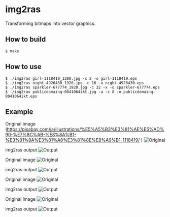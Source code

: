 # img2ras

Transforming bitmaps into vector graphics.

## How to build

```
$ make
```

## How to use

```
$ ./img2ras girl-1118419_1280.jpg -c 2 -o girl-1118419.eps
$ ./img2ras night-4926430_1920.jpg -c 16 -o night-4926430.eps
$ ./img2ras sparkler-677774_1920.jpg -c 32 -x -o sparkler-677774.eps
$ ./img2ras publicdomainq-0041064ikt.jpg -a -c 8 -o publicdomainq-0041064ikt.eps
```

## Example

Original image (https://pixabay.com/ja/illustrations/%E5%A5%B3%E3%81%AE%E5%AD%90-%E7%8C%AB-%E8%8A%B1-%E3%81%8A%E3%81%A8%E3%81%8E%E8%A9%B1-1118419/
)
![Original](girl-1118419_1280.jpg)

img2ras output
![Output](girl-1118419.svg)

Original image
![Original](night-4926430_1920.jpg)

img2ras output
![Output](night-4926430.svg)

Original image
![Original](sparkler-677774_1920.jpg)

img2ras output
![Output](sparkler-677774.svg)

Original image
![Original](publicdomainq-0041064ikt.jpg)

img2ras output
![Output](publicdomainq-0041064ikt.svg)

